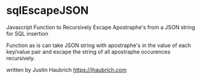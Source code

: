 # sqlEscapeJSON
Javascript Function to Recursively Escape Apostraphe's from a JSON string for SQL insertion

Function as is can take JSON string with apostraphe's in the value of each key/value pair and escape the string of all apostraphe occurences recursively.

written by Justin Haubrich
https://jhaubrich.com
